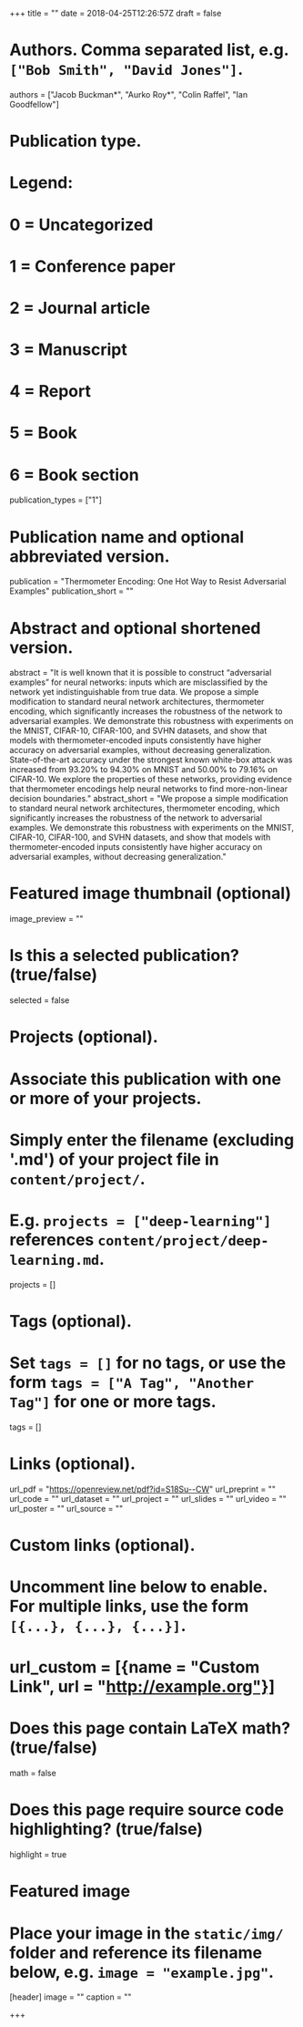 +++
title = ""
date = 2018-04-25T12:26:57Z
draft = false

# Authors. Comma separated list, e.g. `["Bob Smith", "David Jones"]`.
authors = ["Jacob Buckman*", "Aurko Roy*", "Colin Raffel", "Ian Goodfellow"]

# Publication type.
# Legend:
# 0 = Uncategorized
# 1 = Conference paper
# 2 = Journal article
# 3 = Manuscript
# 4 = Report
# 5 = Book
# 6 = Book section
publication_types = ["1"]

# Publication name and optional abbreviated version.
publication = "Thermometer Encoding: One Hot Way to Resist Adversarial Examples"
publication_short = ""

# Abstract and optional shortened version.
abstract = "It is well known that it is possible to construct “adversarial examples” for neural  networks: inputs which are misclassified by the network yet indistinguishable  from true data. We propose a simple modification to standard neural network architectures,  thermometer encoding, which significantly increases the robustness  of the network to adversarial examples. We demonstrate this robustness with experiments  on the MNIST, CIFAR-10, CIFAR-100, and SVHN datasets, and show  that models with thermometer-encoded inputs consistently have higher accuracy  on adversarial examples, without decreasing generalization. State-of-the-art accuracy  under the strongest known white-box attack was increased from 93.20% to  94.30% on MNIST and 50.00% to 79.16% on CIFAR-10. We explore the properties  of these networks, providing evidence that thermometer encodings help neural  networks to find more-non-linear decision boundaries."
abstract_short = "We propose a simple modification to standard neural network architectures,  thermometer encoding, which significantly increases the robustness  of the network to adversarial examples. We demonstrate this robustness with experiments  on the MNIST, CIFAR-10, CIFAR-100, and SVHN datasets, and show  that models with thermometer-encoded inputs consistently have higher accuracy  on adversarial examples, without decreasing generalization."

# Featured image thumbnail (optional)
image_preview = ""

# Is this a selected publication? (true/false)
selected = false

# Projects (optional).
#   Associate this publication with one or more of your projects.
#   Simply enter the filename (excluding '.md') of your project file in `content/project/`.
#   E.g. `projects = ["deep-learning"]` references `content/project/deep-learning.md`.
projects = []

# Tags (optional).
#   Set `tags = []` for no tags, or use the form `tags = ["A Tag", "Another Tag"]` for one or more tags.
tags = []

# Links (optional).
url_pdf = "https://openreview.net/pdf?id=S18Su--CW"
url_preprint = ""
url_code = ""
url_dataset = ""
url_project = ""
url_slides = ""
url_video = ""
url_poster = ""
url_source = ""

# Custom links (optional).
#   Uncomment line below to enable. For multiple links, use the form `[{...}, {...}, {...}]`.
# url_custom = [{name = "Custom Link", url = "http://example.org"}]

# Does this page contain LaTeX math? (true/false)
math = false

# Does this page require source code highlighting? (true/false)
highlight = true

# Featured image
# Place your image in the `static/img/` folder and reference its filename below, e.g. `image = "example.jpg"`.
[header]
image = ""
caption = ""

+++
